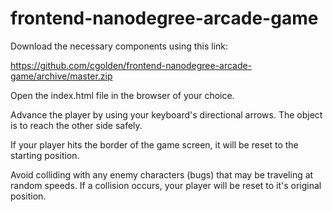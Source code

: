 frontend-nanodegree-arcade-game
===============================

Download the necessary components using this link:

https://github.com/cgolden/frontend-nanodegree-arcade-game/archive/master.zip

Open the index.html file in the browser of your choice.

Advance the player by using your keyboard's directional arrows. The object is to reach the other side safely.

If your player hits the border of the game screen, it will be reset to the starting position.

Avoid colliding with any enemy characters (bugs) that may be traveling at random speeds.  If a collision occurs, your player will be reset to it's original position.

